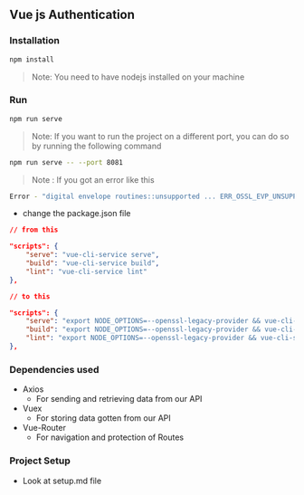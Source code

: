 ## Vue js Authentication 


### Installation

```bash
npm install
```
> Note: You need to have nodejs installed on your machine

### Run

```bash
npm run serve
```

> Note: If you want to run the project on a different port, you can do so by running the following command

```bash
npm run serve -- --port 8081
```

> Note : If you got an error like this

```bash
Error - "digital envelope routines::unsupported ... ERR_OSSL_EVP_UNSUPPORTED"\
```
- change the package.json file 
```json
// from this

"scripts": {
    "serve": "vue-cli-service serve",
    "build": "vue-cli-service build",
    "lint": "vue-cli-service lint"
},
```
```json
// to this

"scripts": {
    "serve": "export NODE_OPTIONS=--openssl-legacy-provider && vue-cli-service serve",
    "build": "export NODE_OPTIONS=--openssl-legacy-provider && vue-cli-service build",
    "lint": "export NODE_OPTIONS=--openssl-legacy-provider && vue-cli-service lint"
},
```

### Dependencies used
- Axios
    - For sending and retrieving data from our API
- Vuex
    - For storing data gotten from our API
- Vue-Router
    - For navigation and protection of Routes

### Project Setup

- Look at setup.md file